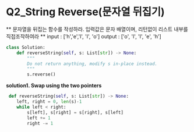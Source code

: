 # Q2_String Reverse(문자열 뒤집기) 
** 문자열을 뒤집는 함수를 작성하라. 입력값은 문자 배열이며, 리턴없이 리스트 내부를 직접조작하여라 **
input : ['h','e','l', 'l', 'o']
output : ['o', 'l', 'l', 'e', 'h']
~~~python
class Solution:
    def reverseString(self, s: List[str]) -> None:
        """
        Do not return anything, modify s in-place instead.
        """
        s.reverse()
~~~

**solution1. Swap using the two pointers**
~~~python
 def reverseString(self, s: List[str]) -> None:
    left, right = 0, len(s)-1
    while left < right:
        s[left], s[right] = s[right], s[left]
        left += 1
        right -= 1
~~~
